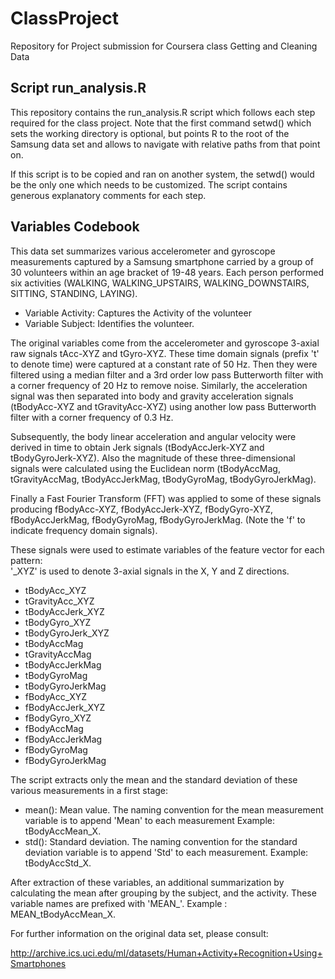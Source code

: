# ClassProject
Repository for Project submission for Coursera class Getting and Cleaning Data

## Script run_analysis.R

This repository contains the run_analysis.R script which follows each step required for the class project. Note that the first command setwd() which sets the working directory is optional, but points R to the root of the Samsung data set and allows to navigate with relative paths from that point on.

If this script is to be copied and ran on another system, the setwd() would be the only one which needs to be customized.
The script contains generous explanatory comments for each step.

## Variables Codebook

This data set summarizes various accelerometer and gyroscope measurements captured by a Samsung smartphone carried by a group of 30 volunteers within an age bracket of 19-48 years. Each person performed six activities (WALKING, WALKING_UPSTAIRS, WALKING_DOWNSTAIRS, SITTING, STANDING, LAYING).

- Variable Activity: Captures the Activity of the volunteer
- Variable Subject: Identifies the volunteer.

The original variables come from the accelerometer and gyroscope 3-axial raw signals tAcc-XYZ and tGyro-XYZ. These time domain signals (prefix 't' to denote time) were captured at a constant rate of 50 Hz. Then they were filtered using a median filter and a 3rd order low pass Butterworth filter with a corner frequency of 20 Hz to remove noise. Similarly, the acceleration signal was then separated into body and gravity acceleration signals (tBodyAcc-XYZ and tGravityAcc-XYZ) using another low pass Butterworth filter with a corner frequency of 0.3 Hz. 

Subsequently, the body linear acceleration and angular velocity were derived in time to obtain Jerk signals (tBodyAccJerk-XYZ and tBodyGyroJerk-XYZ). Also the magnitude of these three-dimensional signals were calculated using the Euclidean norm (tBodyAccMag, tGravityAccMag, tBodyAccJerkMag, tBodyGyroMag, tBodyGyroJerkMag). 

Finally a Fast Fourier Transform (FFT) was applied to some of these signals producing fBodyAcc-XYZ, fBodyAccJerk-XYZ, fBodyGyro-XYZ, fBodyAccJerkMag, fBodyGyroMag, fBodyGyroJerkMag. (Note the 'f' to indicate frequency domain signals). 

These signals were used to estimate variables of the feature vector for each pattern:  
'_XYZ' is used to denote 3-axial signals in the X, Y and Z directions.

- tBodyAcc_XYZ
- tGravityAcc_XYZ
- tBodyAccJerk_XYZ
- tBodyGyro_XYZ
- tBodyGyroJerk_XYZ
- tBodyAccMag
- tGravityAccMag
- tBodyAccJerkMag
- tBodyGyroMag
- tBodyGyroJerkMag
- fBodyAcc_XYZ
- fBodyAccJerk_XYZ
- fBodyGyro_XYZ
- fBodyAccMag
- fBodyAccJerkMag
- fBodyGyroMag
- fBodyGyroJerkMag

The script extracts only the mean and the standard deviation of these various measurements in a first stage:

- mean(): Mean value. The naming convention for the mean measurement variable is to append 'Mean' to each measurement Example: tBodyAccMean_X.
- std(): Standard deviation. The naming convention for the standard deviation variable is to append 'Std' to each measurement. Example: tBodyAccStd_X.

After extraction of these variables, an additional summarization by calculating the mean after grouping by the subject, and the activity. These variable names are prefixed with 'MEAN_'. Example : MEAN_tBodyAccMean_X.

For further information on the original data set, please consult:

http://archive.ics.uci.edu/ml/datasets/Human+Activity+Recognition+Using+Smartphones

